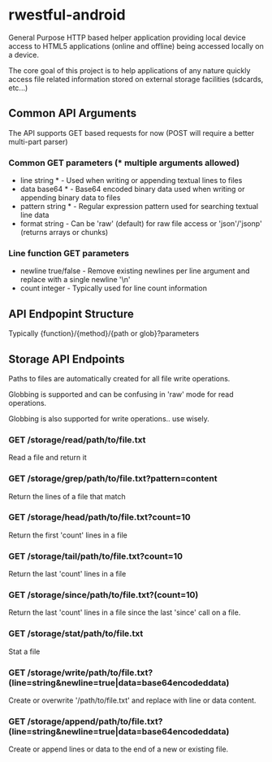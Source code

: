 # rwestful-android

General Purpose HTTP based helper application providing local device access to HTML5 applications (online and offline) being accessed locally on a device.

The core goal of this project is to help applications of any nature quickly access file related information stored on external storage facilities (sdcards, etc...)

## Common API Arguments

The API supports GET based requests for now (POST will require a better multi-part parser)

### Common GET parameters (* multiple arguments allowed)

  - line string * - Used when writing or appending textual lines to files
  - data base64 * - Base64 encoded binary data used when writing or appending binary data to files
  - pattern string * - Regular expression pattern used for searching textual line data
  - format string - Can be 'raw' (default) for raw file access or 'json'/'jsonp' (returns arrays or chunks)
  
### Line function GET parameters

  - newline true/false - Remove existing newlines per line argument and replace with a single newline '\n'
  - count integer - Typically used for line count information

## API Endpopint Structure

Typically {function}/{method}/{path or glob}?parameters

## Storage API Endpoints

Paths to files are automatically created for all file write operations.

Globbing is supported and can be confusing in 'raw' mode for read operations.

Globbing is also supported for write operations.. use wisely.

### GET /storage/read/path/to/file.txt

Read a file and return it

### GET /storage/grep/path/to/file.txt?pattern=content

Return the lines of a file that match

### GET /storage/head/path/to/file.txt?count=10

Return the first 'count' lines in a file

### GET /storage/tail/path/to/file.txt?count=10

Return the last 'count' lines in a file

### GET /storage/since/path/to/file.txt?(count=10)

Return the last 'count' lines in a file since the last 'since' call on a file.

### GET /storage/stat/path/to/file.txt

Stat a file

### GET /storage/write/path/to/file.txt?(line=string&newline=true|data=base64encodeddata)

Create or overwrite '/path/to/file.txt' and replace with line or data content.

### GET /storage/append/path/to/file.txt?(line=string&newline=true|data=base64encodeddata)

Create or append lines or data to the end of a new or existing file.
